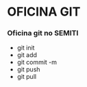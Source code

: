 # OFICINA GIT
### Oficina git no SEMITI

- git init
- git add <nome-arquivo>
- git commit -m <mensagem-commit>
- git push
- git pull
